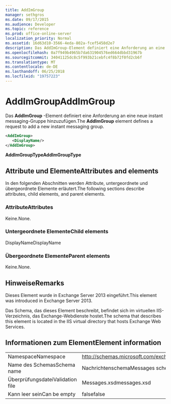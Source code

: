 ```yaml
---
title: AddImGroup
manager: sethgros
ms.date: 09/17/2015
ms.audience: Developer
ms.topic: reference
ms.prod: office-online-server
localization_priority: Normal
ms.assetid: 16d63d10-3566-4eda-802a-fcef5458d2e7
description: Das AddImGroup-Element definiert eine Anforderung an eine neue instant messaging-Gruppe hinzuzufügen.
ms.openlocfilehash: 0a7f949b4965b7da631904576ed664dbbd31967b
ms.sourcegitcommit: 34041125dc8c5f993b21cebfc4f8b72f0fd2cb6f
ms.translationtype: MT
ms.contentlocale: de-DE
ms.lasthandoff: 06/25/2018
ms.locfileid: "19757223"
---
```

# <a name="addimgroup"></a><span data-ttu-id="d2ee9-103">AddImGroup</span><span class="sxs-lookup"><span data-stu-id="d2ee9-103">AddImGroup</span></span>

<span data-ttu-id="d2ee9-104">Das **AddImGroup** -Element definiert eine Anforderung an eine neue instant messaging-Gruppe hinzuzufügen.</span><span class="sxs-lookup"><span data-stu-id="d2ee9-104">The **AddImGroup** element defines a request to add a new instant messaging group.</span></span> 
  
```XML
<AddImGroup>
   <DisplayName/>
</AddImGroup>
```

 <span data-ttu-id="d2ee9-105">**AddImGroupType**</span><span class="sxs-lookup"><span data-stu-id="d2ee9-105">**AddImGroupType**</span></span>
## <a name="attributes-and-elements"></a><span data-ttu-id="d2ee9-106">Attribute und Elemente</span><span class="sxs-lookup"><span data-stu-id="d2ee9-106">Attributes and elements</span></span>

<span data-ttu-id="d2ee9-107">In den folgenden Abschnitten werden Attribute, untergeordnete und übergeordnete Elemente erläutert.</span><span class="sxs-lookup"><span data-stu-id="d2ee9-107">The following sections describe attributes, child elements, and parent elements.</span></span>
  
### <a name="attributes"></a><span data-ttu-id="d2ee9-108">Attribute</span><span class="sxs-lookup"><span data-stu-id="d2ee9-108">Attributes</span></span>

<span data-ttu-id="d2ee9-109">Keine.</span><span class="sxs-lookup"><span data-stu-id="d2ee9-109">None.</span></span>
  
### <a name="child-elements"></a><span data-ttu-id="d2ee9-110">Untergeordnete Elemente</span><span class="sxs-lookup"><span data-stu-id="d2ee9-110">Child elements</span></span>

<span data-ttu-id="d2ee9-111">DisplayName</span><span class="sxs-lookup"><span data-stu-id="d2ee9-111">DisplayName</span></span>
  
### <a name="parent-elements"></a><span data-ttu-id="d2ee9-112">Übergeordnete Elemente</span><span class="sxs-lookup"><span data-stu-id="d2ee9-112">Parent elements</span></span>

<span data-ttu-id="d2ee9-113">Keine.</span><span class="sxs-lookup"><span data-stu-id="d2ee9-113">None.</span></span>
  
## <a name="remarks"></a><span data-ttu-id="d2ee9-114">Hinweise</span><span class="sxs-lookup"><span data-stu-id="d2ee9-114">Remarks</span></span>

<span data-ttu-id="d2ee9-115">Dieses Element wurde in Exchange Server 2013 eingeführt.</span><span class="sxs-lookup"><span data-stu-id="d2ee9-115">This element was introduced in Exchange Server 2013.</span></span>
  
<span data-ttu-id="d2ee9-116">Das Schema, das dieses Element beschreibt, befindet sich im virtuellen IIS-Verzeichnis, das Exchange-Webdienste hostet.</span><span class="sxs-lookup"><span data-stu-id="d2ee9-116">The schema that describes this element is located in the IIS virtual directory that hosts Exchange Web Services.</span></span>
  
## <a name="element-information"></a><span data-ttu-id="d2ee9-117">Informationen zum Element</span><span class="sxs-lookup"><span data-stu-id="d2ee9-117">Element information</span></span>

|||
|:-----|:-----|
|<span data-ttu-id="d2ee9-118">Namespace</span><span class="sxs-lookup"><span data-stu-id="d2ee9-118">Namespace</span></span>  <br/> |http://schemas.microsoft.com/exchange/services/2006/messages  <br/> |
|<span data-ttu-id="d2ee9-119">Name des Schemas</span><span class="sxs-lookup"><span data-stu-id="d2ee9-119">Schema name</span></span>  <br/> |<span data-ttu-id="d2ee9-120">Nachrichtenschema</span><span class="sxs-lookup"><span data-stu-id="d2ee9-120">Messages schema</span></span>  <br/> |
|<span data-ttu-id="d2ee9-121">Überprüfungsdatei</span><span class="sxs-lookup"><span data-stu-id="d2ee9-121">Validation file</span></span>  <br/> |<span data-ttu-id="d2ee9-122">Messages.xsd</span><span class="sxs-lookup"><span data-stu-id="d2ee9-122">messages.xsd</span></span>  <br/> |
|<span data-ttu-id="d2ee9-123">Kann leer sein</span><span class="sxs-lookup"><span data-stu-id="d2ee9-123">Can be empty</span></span>  <br/> |<span data-ttu-id="d2ee9-124">false</span><span class="sxs-lookup"><span data-stu-id="d2ee9-124">false</span></span>  <br/> |
   

